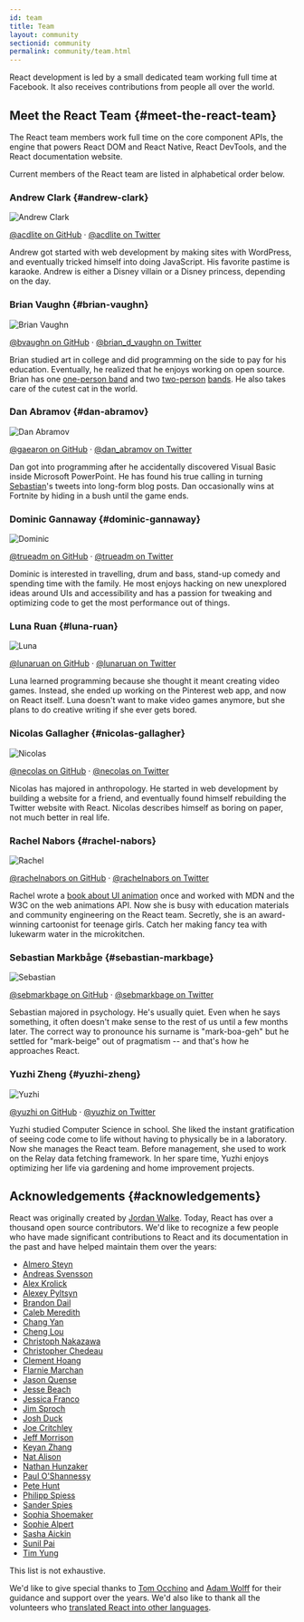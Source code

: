 ```yaml
---
id: team
title: Team
layout: community
sectionid: community
permalink: community/team.html
---
```


React development is led by a small dedicated team working full time at Facebook. It also receives contributions from people all over the world.

## Meet the React Team {#meet-the-react-team}

The React team members work full time on the core component APIs, the engine that powers React DOM and React Native, React DevTools, and the React documentation website.

Current members of the React team are listed in alphabetical order below.

### Andrew Clark {#andrew-clark}

![Andrew Clark](../images/team/acdlite.jpg)

[@acdlite on GitHub](https://github.com/acdlite) &middot; [@acdlite on Twitter](https://twitter.com/acdlite)

Andrew got started with web development by making sites with WordPress, and eventually tricked himself into doing JavaScript. His favorite pastime is karaoke. Andrew is either a Disney villain or a Disney princess, depending on the day.

### Brian Vaughn {#brian-vaughn}

![Brian Vaughn](../images/team/bvaughn.jpg)

[@bvaughn on GitHub](https://github.com/bvaughn) &middot; [@brian\_d\_vaughn on Twitter](https://twitter.com/brian_d_vaughn)

Brian studied art in college and did programming on the side to pay for his education. Eventually, he realized that he enjoys working on open source. Brian has one [one-person band](https://soundcloud.com/brianvaughn/) and two [two-person](https://soundcloud.com/pilotlessdrone) [bands](https://soundcloud.com/pinwurm). He also takes care of the cutest cat in the world.

### Dan Abramov {#dan-abramov}

![Dan Abramov](../images/team/gaearon.jpg)

[@gaearon on GitHub](https://github.com/gaearon) &middot; [@dan_abramov on Twitter](https://twitter.com/dan_abramov)

Dan got into programming after he accidentally discovered Visual Basic inside Microsoft PowerPoint. He has found his true calling in turning [Sebastian](#sebastian-markbage)'s tweets into long-form blog posts. Dan occasionally wins at Fortnite by hiding in a bush until the game ends.

### Dominic Gannaway {#dominic-gannaway}

![Dominic](../images/team/trueadm.jpg)

[@trueadm on GitHub](https://github.com/trueadm) &middot; [@trueadm on Twitter](https://twitter.com/trueadm)

Dominic is interested in travelling, drum and bass, stand-up comedy and spending time with the family. He most enjoys hacking on new unexplored ideas around UIs and accessibility and has a passion for tweaking and optimizing code to get the most performance out of things.

### Luna Ruan {#luna-ruan}

![Luna](../images/team/lunaruan.jpg)

[@lunaruan on GitHub](https://github.com/lunaruan) &middot; [@lunaruan on Twitter](https://twitter.com/lunaruan)

Luna learned programming because she thought it meant creating video games. Instead, she ended up working on the Pinterest web app, and now on React itself. Luna doesn't want to make video games anymore, but she plans to do creative writing if she ever gets bored.

### Nicolas Gallagher {#nicolas-gallagher}

![Nicolas](../images/team/necolas.jpg)

[@necolas on GitHub](https://github.com/necolas) &middot; [@necolas on Twitter](https://twitter.com/necolas)

Nicolas has majored in anthropology. He started in web development by building a website for a friend, and eventually found himself rebuilding the Twitter website with React. Nicolas describes himself as boring on paper, not much better in real life.

### Rachel Nabors {#rachel-nabors}

![Rachel](../images/team/rnabors.jpg)

[@rachelnabors on GitHub](https://github.com/rachelnabors) &middot; [@rachelnabors on Twitter](https://twitter.com/rachelnabors)

Rachel wrote a [book about UI animation](https://abookapart.com/products/animation-at-work) once and worked with MDN and the W3C on the web animations API. Now she is busy with education materials and community engineering on the React team. Secretly, she is an award-winning cartoonist for teenage girls. Catch her making fancy tea with lukewarm water in the microkitchen.

### Sebastian Markbåge {#sebastian-markbage}

![Sebastian](../images/team/sebmarkbage.jpg)

[@sebmarkbage on GitHub](https://github.com/sebmarkbage) &middot; [@sebmarkbage on Twitter](https://twitter.com/sebmarkbage)

Sebastian majored in psychology. He's usually quiet. Even when he says something, it often doesn't make sense to the rest of us until a few months later. The correct way to pronounce his surname is "mark-boa-geh" but he settled for "mark-beige" out of pragmatism -- and that's how he approaches React.

### Yuzhi Zheng {#yuzhi-zheng}

![Yuzhi](../images/team/yuzhi.jpg)

[@yuzhi on GitHub](https://github.com/yuzhi) &middot; [@yuzhiz on Twitter](https://twitter.com/yuzhiz)

Yuzhi studied Computer Science in school. She liked the instant gratification of seeing code come to life without having to physically be in a laboratory. Now she manages the React team. Before management, she used to work on the Relay data fetching framework. In her spare time, Yuzhi enjoys optimizing her life via gardening and home improvement projects.

## Acknowledgements {#acknowledgements}

React was originally created by [Jordan Walke](https://github.com/jordwalke). Today, React has over a thousand open source contributors. We'd like to recognize a few people who have made significant contributions to React and its documentation in the past and have helped maintain them over the years:

* [Almero Steyn](https://github.com/AlmeroSteyn)
* [Andreas Svensson](https://github.com/syranide)
* [Alex Krolick](https://github.com/alexkrolick)
* [Alexey Pyltsyn](https://github.com/lex111)
* [Brandon Dail](https://github.com/aweary)
* [Caleb Meredith](https://github.com/calebmer)
* [Chang Yan](https://github.com/cyan33)
* [Cheng Lou](https://github.com/chenglou)
* [Christoph Nakazawa](https://github.com/cpojer)
* [Christopher Chedeau](https://github.com/vjeux)
* [Clement Hoang](https://github.com/clemmy)
* [Flarnie Marchan](https://github.com/flarnie)
* [Jason Quense](https://github.com/jquense)
* [Jesse Beach](https://github.com/jessebeach)
* [Jessica Franco](https://github.com/Jessidhia)
* [Jim Sproch](https://github.com/jimfb)
* [Josh Duck](https://github.com/joshduck)
* [Joe Critchley](https://github.com/joecritch)
* [Jeff Morrison](https://github.com/jeffmo)
* [Keyan Zhang](https://github.com/keyz)
* [Nat Alison](https://github.com/tesseralis)
* [Nathan Hunzaker](https://github.com/nhunzaker)
* [Paul O'Shannessy](https://github.com/zpao)
* [Pete Hunt](https://github.com/petehunt)
* [Philipp Spiess](https://github.com/philipp-spiess)
* [Sander Spies](https://github.com/sanderspies)
* [Sophia Shoemaker](https://github.com/mrscobbler)
* [Sophie Alpert](https://github.com/sophiebits)
* [Sasha Aickin](https://github.com/aickin)
* [Sunil Pai](https://github.com/threepointone)
* [Tim Yung](https://github.com/yungsters)

This list is not exhaustive.

We'd like to give special thanks to [Tom Occhino](https://github.com/tomocchino) and [Adam Wolff](https://github.com/wolffiex) for their guidance and support over the years. We'd also like to thank all the volunteers who [translated React into other languages](https://isreacttranslatedyet.com/).

